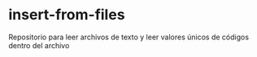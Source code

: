 # insert-from-files
Repositorio para leer archivos de texto y leer valores únicos de códigos dentro del archivo
